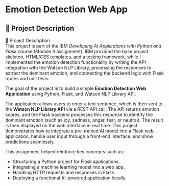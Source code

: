 # Emotion Detection Web App

## 📖 Project Description

📖 Project Description  
This project is part of the IBM *Developing AI Applications with Python and Flask* course (Module 3 assignment). IBM provided the base project skeleton, HTML/CSS templates, and a testing framework, while I implemented the emotion detection functionality by writing the API integration with the Watson NLP Library, processing the responses to extract the dominant emotion, and connecting the backend logic with Flask routes and unit tests.  
  
The goal of the project is to build a simple **Emotion Detection Web Application** using Python, Flask, and Watson NLP Library API.  

The application allows users to enter a text sentence, which is then sent to the **Watson NLP Library API** via a REST API call. The API returns emotion scores, and the Flask backend processes this response to identify the dominant emotion (such as joy, sadness, anger, fear, or neutral). The result is then displayed on the web interface in real time. This project demonstrates how to integrate a pre-trained AI model into a Flask web application, handle user input through a front-end interface, and show predictions seamlessly.

This assignment helped reinforce key concepts such as:
- Structuring a Python project for Flask applications.  
- Integrating a machine learning model into a web app.  
- Handling HTTP requests and responses in Flask.  
- Deploying a functional AI-powered application locally.  

